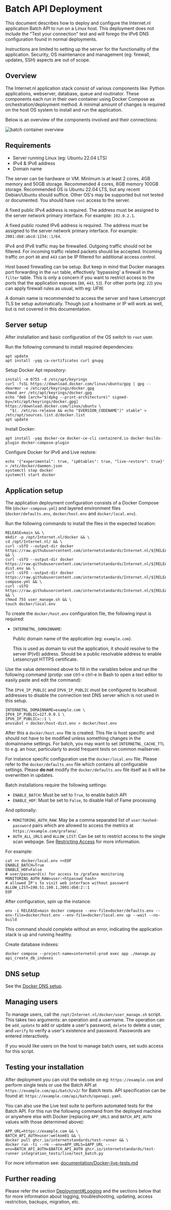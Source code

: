 # Batch API Deployment

This document describes how to deploy and configure the Internet.nl application Batch API to run on a Linux host. This deployment does not include the "Test your connection" test and will forego the IPv6 DNS configuration found in normal deployments.

Instructions are limited to setting up the server for the functionality of the application. Security, OS maintenance and management (eg: firewall, updates, SSH) aspects are out of scope.


## Overview

The Internet.nl application stack consist of various components like: Python applications, webserver, database, queue and routinator. These components each run in their own container using Docker Compose as orchestration/deployment method. A minimal amount of changes is required on the host OS system to install and run the application.

Below is an overview of the components involved and their connections:

![batch container overview](images/batch.png)

## Requirements

- Server running Linux (eg: Ubuntu 22.04 LTS)
- IPv4 & IPv6 address
- Domain name

The server can be hardware or VM. Minimum is at least 2 cores, 4GB memory and 50GB storage. Recommended 4 cores, 8GB memory 100GB storage. Recommended OS is Ubuntu 22.04 LTS, but any recent Debian/Ubuntu should suffice. Other OS's may be supported but not tested or documented. You should have `root` access to the server.

A fixed public IPv4 address is required. The address must be assigned to the server network primary interface. For example: `192.0.2.1`.

A fixed public routed IPv6 address is required. The address must be assigned to the server network primary interface. For example: `2001:db8:abcd:1234::1/64`.

IPv4 and IPv6 traffic may be firewalled. Outgoing traffic should not be filtered. For incoming traffic related packets should be accepted. Incoming traffic on port `80` and `443` can be IP filtered for additional access control.

Host based firewalling can be setup. But keep in mind that Docker manages port forwarding in the `nat` table, effectively 'bypassing' a firewall in the `filter` table. This is only a concern if you want to restrict access to the ports that the application exposes (`80`, `443`, `53`). For other ports (eg: `22`) you can apply firewall rules as usual, with eg: UFW.

A domain name is recommended to access the server and have Letsencrypt TLS be setup automatically. Though just a hostname or IP will work as well, but is not covered in this documentation.

## Server setup

After installation and basic configuration of the OS switch to `root` user.

Run the following command to install required dependencies:

    apt update
    apt install -yqq ca-certificates curl gnupg

Setup Docker Apt repository:

    install -m 0755 -d /etc/apt/keyrings
    curl -fsSL https://download.docker.com/linux/ubuntu/gpg | gpg --dearmor -o /etc/apt/keyrings/docker.gpg
    chmod a+r /etc/apt/keyrings/docker.gpg
    echo "deb [arch="$(dpkg --print-architecture)" signed-by=/etc/apt/keyrings/docker.gpg] https://download.docker.com/linux/ubuntu \
      "$(. /etc/os-release && echo "$VERSION_CODENAME")" stable" > /etc/apt/sources.list.d/docker.list
    apt update

Install Docker:

    apt install -yqq docker-ce docker-ce-cli containerd.io docker-buildx-plugin docker-compose-plugin

Configure Docker for IPv6 and Live restore:

    echo '{"experimental": true, "ip6tables": true, "live-restore": true}' > /etc/docker/daemon.json
    systemctl stop docker
    systemctl start docker

## Application setup

The application deployment configuration consists of a Docker Compose file (`docker-compose.yml`) and layered environment files (`docker/defaults.env`, `docker/host.env` and `docker/local.env`).

Run the following commands to install the files in the expected location:

    RELEASE=main && \
    mkdir -p /opt/Internet.nl/docker && \
    cd /opt/Internet.nl/ && \
    curl -sSfO --output-dir docker https://raw.githubusercontent.com/internetstandards/Internet.nl/${RELEASE}/docker/defaults.env && \
    curl -sSfO --output-dir docker https://raw.githubusercontent.com/internetstandards/Internet.nl/${RELEASE}/docker/host-dist.env && \
    curl -sSfO --output-dir docker https://raw.githubusercontent.com/internetstandards/Internet.nl/${RELEASE}/docker/docker-compose.yml && \
    curl -sSfO https://raw.githubusercontent.com/internetstandards/Internet.nl/${RELEASE}/docker/user_manage.sh && \
    chmod 755 user_manage.sh && \
    touch docker/local.env

To create the `docker/host.env` configuration file, the following input is required:

- `INTERNETNL_DOMAINNAME`:

  Public domain name of the application (eg: `example.com`).

  This is used as domain to visit the application, it should resolve to the server IP(v6) address. Should be a public resolvable address to enable Letsencrypt HTTPS certificate.

Use the value determined above to fill in the variables below and run the following command (protip: use ctrl-x ctrl-e in Bash to open a text editor to easily paste and edit the command):

The `IPV4_IP_PUBLIC` and `IPV6_IP_PUBLIC` must be configured to localhost addresses to disable the connection test DNS server which is not used in this setup.

    INTERNETNL_DOMAINNAME=example.com \
    IPV4_IP_PUBLIC=127.0.0.1 \
    IPV6_IP_PUBLIC=::1 \
    envsubst < docker/host-dist.env > docker/host.env

After this a `docker/host.env` file is created. This file is host specific and should not have to be modified unless something changes in the domainname settings. For batch, you may want to set `INTERNETNL_CACHE_TTL` to e.g. an hour, particularly to avoid frequent tests on common mailserver.

For instance specific configuration use the `docker/local.env` file. Please refer to the `docker/defaults.env` file which contains all configurable settings. Please **do not** modify the `docker/defaults.env` file itself as it will be overwritten in updates.

Batch installations require the following settings:

- `ENABLE_BATCH`: Must be set to `True`, to enable batch API
- `ENABLE_HOF`: Must be set to `False`, to disable Hall of Fame processing

And optionally:

- `MONITORING_AUTH_RAW`: May be a comma separated list of `user:hashed-password` pairs which are allowed to access the metrics at `https://example.com/grafana/`.
- `AUTH_ALL_URLS` and `ALLOW_LIST`: Can be set to restrict access to the single scan webpage. See [Restricting Access](Docker-deployment.md#restricting-access) for more information.

For example:

    cat >> docker/local.env <<EOF
    ENABLE_BATCH=True
    ENABLE_HOF=False
    # user/password(s) for access to /grafana monitoring
    MONITORING_AUTH_RAW=user:<htpasswd hash>
    # allowed IP's to visit web interface without password
    ALLOW_LIST=198.51.100.1,2001:db8:2::1
    EOF

After configuration, spin up the instance:

    env -i RELEASE=main docker compose --env-file=docker/defaults.env --env-file=docker/host.env --env-file=docker/local.env up --wait --no-build

This command should complete without an error, indicating the application stack is up and running healthy.

Create database indexes:

    docker compose --project-name=internetnl-prod exec app ./manage.py api_create_db_indexes

## DNS setup

See the [Docker DNS setup](Docker-DNS.md).

## Managing users

To manage users, call the `/opt/Internet.nl/docker/user_manage.sh` script. This takes two arguments: an operation
and a username. The operation can be `add_update` to add or update a user's password, `delete` to delete a user,
and `verify` to verify a user's existence and password. Passwords are entered interactively.

If you would like users on the host to manage batch users, set sudo access for this script. 

## Testing your installation

After deployment you can visit the website on eg: `https://example.com` and perform single tests or use the Batch API at `https://example.com/api/batch/v2/` for Batch tests. API specification can be found at: `https://example.com/api/batch/openapi.yaml`.

You can also use the Live test suite to perform automated tests for the Batch API. For this run the following command from the deployed machine or anywhere else with Docker (replacing `APP_URLS` and `BATCH_API_AUTH` values with those determined above):

    APP_URL=https://example.com && \
    BATCH_API_AUTH=user:welkom01 && \
    docker pull ghcr.io/internetstandards/test-runner && \
    docker run -ti --rm --env=APP_URLS=$APP_URL --env=BATCH_API_AUTH=$BATCH_API_AUTH ghcr.io/internetstandards/test-runner integration_tests/live/test_batch.py

For more information see: [documentation/Docker-live-tests.md](Docker-live-tests.md)

## Further reading

Please refer the section [Deployment#Logging](Docker-deployment.md#logging) and the sections below that for more information about logging, troubleshooting, updating, access restriction, backups, migration, etc.
